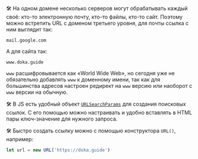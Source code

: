 🛠 На одном домене несколько серверов могут обрабатывать каждый своё: кто-то электронную почту, кто-то файлы, кто-то сайт. Поэтому можно встретить URL с доменом третьего уровня, для почты ссылка с ним выглядит так:

```url
mail.google.com
```

А для сайта так:

```url
www.doka.guide
```

`www` расшифровывается как «World Wide Web», но сегодня уже не обязательно добавлять `www` к доменному имени, так как для большинства адресов настроен редирект на `www` версию или наоборот c `www` версии на обычную.

🛠 В JS есть удобный объект [`URLSearchParams`](/tools/urlsearchparams/) для создания поисковых ссылок. С его помощью можно настраивать и удобно вставлять в HTML пары ключ-значение для нужного запроса.

🛠 Быстро создать ссылку можно с помощью конструктора `URL()`, например:

```js
let url = new URL('https://doka.guide')
```
